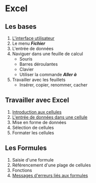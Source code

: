 # Excel

## Les bases

1. [L'interface utilisateur](./01.01.interface-utilisateur.md)
2. Le menu ***Fichier***
3. L'entrée de données
4. Naviguer dans une feuille de calcul
   * Souris
   * Barres déroulantes
   * Clavier
   * Utiliser la commande ***Aller à***
5. Travailler avec les feuillets
   * Insérer, copier, renommer, cacher

## Travailler avec Excel

1. [Introduction aux cellules](./02.01.introduction-cellules.md)
2. [L'entrée de données dans une cellule](./02.02.entree-donnees-cellule.md)
3. Mise en forme de données
4. Sélection de cellules
5. Formater les cellules

## Les Formules

1. Saisie d'une formule
2. Référencement d'une plage de cellules
3. Fonctions
4. [Messages d'erreurs liés aux formules](./03.04.erreurs.md)
